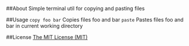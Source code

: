 ##About
Simple terminal util for copying and pasting files

##Usage
```copy foo bar``` Copies files foo and bar
```paste``` Pastes files foo and bar in current working directory


##License
[The MIT License (MIT)](http://opensource.org/licenses/mit-license.php)